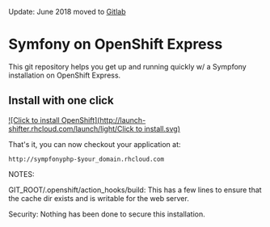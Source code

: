 Update: June 2018 moved to [Gitlab](https://gitlab.com/eschabell/openshift-symfony)


Symfony on OpenShift Express
============================
This git repository helps you get up and running quickly w/ a Sympfony installation
on OpenShift Express.


Install with one click
----------------------
[![Click to install OpenShift](http://launch-shifter.rhcloud.com/launch/light/Click to install.svg)](https://openshift.redhat.com/app/console/application_type/custom?&cartridges[]=php-5.3&initial_git_url=https://github.com/eschabell/openshift-symfony.git&name=symfonyphp)


That's it, you can now checkout your application at:

    http://sympfonyphp-$your_domain.rhcloud.com

NOTES:

GIT_ROOT/.openshift/action_hooks/build:
  This has a few lines to ensure that the cache dir exists and is writable for the web server.

Security:
Nothing has been done to secure this installation.
